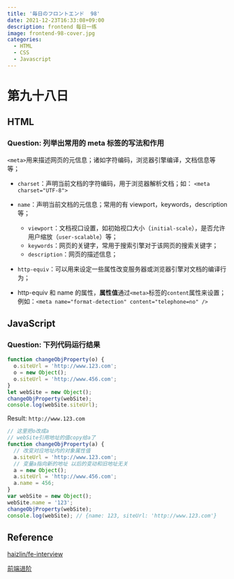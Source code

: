 ```yaml
---
title: '毎日のフロントエンド  98'
date: 2021-12-23T16:33:08+09:00
description: frontend 每日一练
image: frontend-98-cover.jpg
categories:
  - HTML
  - CSS
  - Javascript
---
```


# 第九十八日

## HTML

### **Question:** 列举出常用的 meta 标签的写法和作用

`<meta>`用来描述网页的元信息；诸如字符编码，浏览器引擎编译，文档信息等等；

- `charset`：声明当前文档的字符编码，用于浏览器解析文档；如：
  `<meta charset="UTF-8">`
- `name`：声明当前文档的元信息；常用的有 viewport，keywords，description 等；
  - `viewport`：文档视口设置，如初始视口大小（`initial-scale`），是否允许用户缩放（`user-scalable`）等；
  - `keywords`：网页的关键字，常用于搜索引擎对于该网页的搜索关键字；
  - `description`：网页的描述信息；
- `http-equiv`：可以用来设定一些属性改变服务器或浏览器引擎对文档的编译行为；

- http-equiv 和 name 的属性，**属性值**通过`<meta>`标签的`content`属性来设置；例如：`<meta name="format-detection" content="telephone=no" />`

## JavaScript

### **Question:** 下列代码运行结果

```js
function changeObjProperty(o) {
  o.siteUrl = 'http://www.123.com';
  o = new Object();
  o.siteUrl = 'http://www.456.com';
}
let webSite = new Object();
changeObjProperty(webSite);
console.log(webSite.siteUrl);
```

Result: `http://www.123.com`

```js
// 这里把o改成a
// webSite引用地址的值copy给a了
function changeObjProperty(a) {
  // 改变对应地址内的对象属性值
  a.siteUrl = 'http://www.123.com';
  // 变量a指向新的地址 以后的变动和旧地址无关
  a = new Object();
  a.siteUrl = 'http://www.456.com';
  a.name = 456;
}
var webSite = new Object();
webSite.name = '123';
changeObjProperty(webSite);
console.log(webSite); // {name: 123, siteUrl: 'http://www.123.com'}
```

## Reference

[haizlin/fe-interview](https://github.com/haizlin/fe-interview)

[前端进阶](https://muyiy.cn/)
